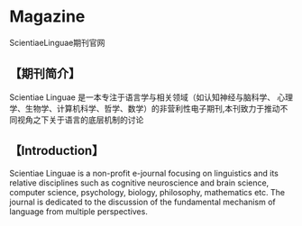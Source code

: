 # Magazine
ScientiaeLinguae期刊官网
## <strong>【期刊简介】</strong>
Scientiae Linguae 是一本专注于语言学与相关领域（如认知神经与脑科学、 心理学、生物学、计算机科学、哲学、数学）的非营利性电子期刊,本刊致力于推动不同视角之下关于语言的底层机制的讨论

## <strong>【Introduction】</strong>
Scientiae Linguae is a non-profit e-journal focusing on linguistics and its relative disciplines such as cognitive neuroscience and brain science, computer science, psychology, biology, philosophy, mathematics etc. The journal is dedicated to the discussion of the fundamental mechanism of language from multiple   perspectives.
